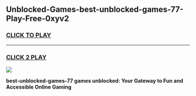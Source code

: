 
## Unblocked-Games-best-unblocked-games-77-Play-Free-0xyv2
<h3>
<a href="https://premium76.site?title=best-unblocked-games-77&ref=23A">CLICK TO PLAY</a></h3>
<hr>

<h3>
<a href="https://premium76.site?title=best-unblocked-games-77&ref=23A">CLICK 2 PLAY</a>
  
</h3>

<a href="https://premium76.site?title=best-unblocked-games-77&ref=23A"><img src="https://clearcache.store/games.png"></a>


**best-unblocked-games-77 games unblocked: Your Gateway to Fun and Accessible Online Gaming**
